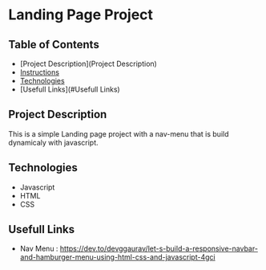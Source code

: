 # Landing Page Project

## Table of Contents
* [Project Description](Project Description) 
* [Instructions](#instructions)
* [Technologies](#Technologies)
* [Usefull Links](#Usefull Links)


## Project Description
This is a simple Landing page project with a nav-menu that is build dynamicaly with javascript. 

## Technologies
* Javascript
* HTML
* CSS
## Usefull Links
* Nav Menu : https://dev.to/devggaurav/let-s-build-a-responsive-navbar-and-hamburger-menu-using-html-css-and-javascript-4gci